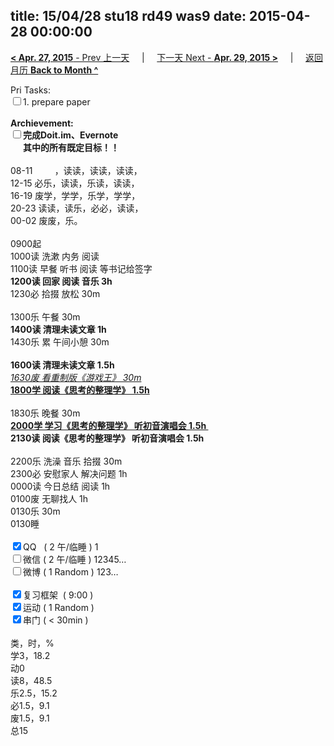 title: 15/04/28 stu18 rd49 was9
date: 2015-04-28 00:00:00
---
[**< Apr. 27, 2015** - Prev 上一天](/lifelogs/2015/04/d27.html) &nbsp; &nbsp; | &nbsp; &nbsp; [下一天 Next - **Apr. 29, 2015 >**](/lifelogs/2015/04/d29.html) &nbsp; &nbsp; |  &nbsp; &nbsp; [返回月历 **Back to Month ^**](/lifelogs/2015/04/index.html)
<br/><div>Pri Tasks:<br/><input type="checkbox" />1. prepare paper</div>	<div><br/></div>	<div><b>Archievement:</b></div>	<div><b><input type="checkbox" />完成Doit.im、</b><b>Evernote</b></div>	<div><b>      其中的</b><b>所有</b><b>既定目标！！</b></div>	<div>		<div><br/></div>08-11         ，读读，读读，读读，<br/>12-15 必乐，读读，乐读，读读，<br/>16-19 废学，学学，乐学，学学，<br/>20-23 读读，读乐，必必，读读，	</div>	<div>00-02 废废，乐。</div>	<div>		<div><br/></div>0900起<br/>1000读 洗漱 内务 阅读	</div>	<div>1100读 早餐 听书 阅读 等书记给签字</div>	<div><b>1200读 回家 阅读 音乐 3h</b></div>	<div>1230必 拾掇 放松 30m<br/>		<div><br/></div>1300乐 午餐 30m	</div>	<div><b>1400读 清理未读文章 1h</b></div>	<div>1430乐 累 午间小憩 30m</div>	<div><u><br/></u></div>	<div><b>1600读 清理未读文章 1.5h</b></div>	<div><i><u>1630废 看重制版《游戏王》 30m</u></i></div>	<div><b><u>1800学 阅读《思考的整理学》 1.5h</u></b>		<div><br/></div>1830乐 晚餐 30m	</div>	<div><b><u>2000学 学习《思考的整理学》 听初音演唱会 1.5h </u></b></div>	<div><b>2130读 阅读《思考的整理学》 听初音演唱会 1.5h</b> <br/><br/></div>	<div>2200乐 洗澡 音乐 拾掇 30m</div>	<div>2300必 安慰家人 解决问题 1h<br/>0000读 今日总结 阅读 1h</div>	<div>0100废 无聊找人 1h</div>	<div>0130乐 30m</div>	<div>0130睡</div>	<div><br/></div>	<div><input type="checkbox" checked="true" />QQ   ( 2 午/临睡 ) 1<br/><input type="checkbox" />微信 ( 2 午/临睡 ) 12345…</div>	<div><input type="checkbox" />微博 ( 1 Random ) 123…</div>	<div><br/></div>	<div><input type="checkbox" checked="true" />复习框架  ( 9:00 ) <br/></div>	<div><input type="checkbox" checked="true" />运动 ( 1 Random ) </div>	<div><input type="checkbox" checked="true" />串门 ( < 30min ) </div>	<div>		<div><br/></div>类，时，%<br/>学3，18.2<br/>动0<br/>读8，48.5<br/>乐2.5，15.2<br/>必1.5，9.1<br/>废1.5，9.1<br/>总15	</div>
